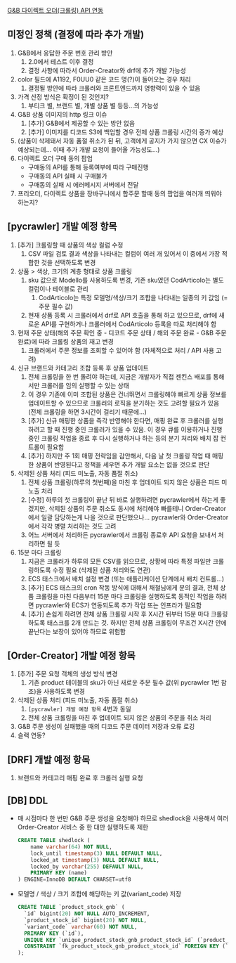 [G&B 다이렉트 오더(크롤링) API 연동](https://www.notion.so/G-B-API-082f52fab51244bf8ae55801b5f38d76)

## 미정인 정책 (결정에 따라 추가 개발)

1. G&B에서 응답한 주문 번호 관리 방안
    1. 2.0에서 테스트 이후 결정
    2. 결정 사항에 따라서 Order-Creator와 drf에 추가 개발 가능성
2. color 필드에 A1192, F0UU0 같은 코드 명(?)이 들어오는 경우 처리
    1. 결정될 방안에 따라 크롤러와 프론트엔드까지 영향력이 있을 수 있음
3. 가격 산정 방식은 확정이 된 것인지?
    1. 부티크 별, 브랜드 별, 개별 상품 별 등등...의 가능성
4. G&B 상품 이미지의 http 링크 이슈
    1. [추가] G&B에서 제공할 수 있는 방안 없음
    2. [추가] 이미지를 디코드 S3에 백업할 경우 전체 상품 크롤링 시간의 증가 예상
5. (상품이 삭제돼서 자동 품절 취소가 된 뒤, 고객에게 공지가 가지 않으면 CX 이슈가 예상되는데... 이때 추가 개발 요청이 들어올 가능성도...)
6. 다이렉트 오더 구매 동의 팝업
    - 구매동의 API를 통해 등록여부에 따라 구매진행
    - 구매동의 API 실패 시 구매불가
    - 구매동의 실패 시 에러메시지 서버에서 전달
7. 프리오더, 다이렉트 상품을 장바구니에서 합주문 할때 동의 팝업을 여러개 띄워야 하는지?

## [pycrawler] 개발 예정 항목

1. [추가] 크롤링할 때 상품의 색상 컬럼 수정
    1. CSV 파일 검토 결과 색상을 나타내는 컬럼이 여러 개 있어서 이 중에서 가장 적합한 것을 선택하도록 변경
2. 상품 > 색상, 크기의 계층 형태로 상품 크롤링
    1. sku 값으로 Modello를 사용하도록 변경, 기존 sku였던 CodArticolo는 별도 컬럼이나 테이블로 관리
        1. CodArticolo는 특정 모델명/색상/크기 조합을 나타내는 일종의 키 값임 (= 주문 필수 값)
    2. 현재 상품 등록 시 크롤러에서 drf로 API 호출을 통해 하고 있으므로, drf에 새로운 API를 구현하거나 크롤러에서 CodArticolo 등록을 따로 처리해야 함
3. 현재 주문 상태(해외 주문 확인 중 - 디코드 주문 상태 / 해외 주문 완료 - G&B 주문 완료)에 따라 크롤링 상품의 재고 변경
    1. 크롤러에서 주문 정보를 조회할 수 있어야 함 (자체적으로 처리 / API 사용 고려)
4. 신규 브랜드와 카테고리 조합 등록 후 상품 업데이트
    1. 전체 크롤링을 한 번 돌려야 하는데, 지금은 개발자가 직접 젠킨스 배포를 통해서만 크롤러를 임의 실행할 수 있는 상태
    2. 이 경우 기존에 이미 조합된 상품은 건너뛰면서 크롤링해야 빠르게 상품 정보를 업데이트할 수 있으므로 크롤러의 로직을 분기하는 것도 고려할 필요가 있음 (전체 크롤링을 하면 3시간이 걸리기 때문에...)
    3. [추가] 신규 매핑한 상품을 즉각 반영해야 한다면, 매핑 완료 후 크롤러를 실행하려고 할 때 진행 중인 크롤러가 있을 수 있음. 이 경우 큐를 이용하거나 진행 중인 크롤링 작업을 종료 후 다시 실행하거나 하는 등의 분기 처리와 배치 잡 컨트롤이 필요함
    4. [추가] 하지만 주 1회 매핑 전략임을 감안해서, 다음 날 첫 크롤링 작업 때 매핑한 상품이 반영된다고 정책을 세우면 추가 개발 요소는 없을 것으로 판단
5. 삭제된 상품 처리 (피드 미노출, 자동 품절 취소)
    1. 전체 상품 크롤링(하루의 첫번째)을 마친 후 업데이트 되지 않은 상품은 피드 미노출 처리
    2. [수정] 하루의 첫 크롤링이 끝난 뒤 바로 실행하려면 pycrawler에서 하는게 좋겠지만, 삭제된 상품의 주문 취소도 동시에 처리해야 빠를테니 Order-Creator에서 일괄 담당하는게 나을 것으로 판단했으나... pycrawler와 Order-Creator에서 각각 병렬 처리하는 것도 고려
    3. 어느 서버에서 처리하든 pycrawler에서 크롤링 종료후 API 요청을 보내서 처리하면 될 듯
6. 15분 마다 크롤링
    1. 지금은 크롤러가 하루의 모든 CSV를 읽으므로, 상황에 따라 특정 파일만 크롤링하도록 수정 필요 (삭제된 상품 처리와도 연관)
    2. ECS 태스크에서 배치 설정 변경 (또는 애플리케이션 단계에서 배치 컨트롤...)
    3. [추가] ECS 태스크의 cron 작동 방식에 대해서 채철님에게 문의 결과, 전체 상품 크롤링을 마친 다음부터 15분 마다 크롤링을 실행하도록 동적인 작업을 하려면 pycrawler와 ECS가 연동되도록 추가 작업 또는 인프라가 필요함
    4. [추가] 손쉽게 하려면 전체 상품 크롤링 시작 후 X시간 뒤부터 15분 마다 크롤링하도록 태스크를 2개 만드는 것. 하지만 전체 상품 크롤링이 무조건 X시간 안에 끝난다는 보장이 있어야 하므로 위험함

## [Order-Creator] 개발 예정 항목

1. [추가] 주문 요청 객체의 생성 방식 변경
    1. 기존 product 테이블의 sku가 아닌 새로운 주문 필수 값(위 pycrawler 1번 참조)을 사용하도록 변경
2. 삭제된 상품 처리 (피드 미노출, 자동 품절 취소)
    1. `[pycrawler] 개발 예정 항목` 4번과 동일
    2. 전체 상품 크롤링을 마친 후 업데이트 되지 않은 상품의 주문을 취소 처리
3. G&B 주문 생성이 실패했을 때의 디코드 주문 데이터 저장과 오류 로깅
4. 슬랙 연동?

## [DRF] 개발 예정 항목

1. 브랜드와 카테고리 매핑 완료 후 크롤러 실행 요청

## [DB] DDL

- 매 시점마다 한 번만 G&B 주문 생성을 요청해야 하므로 shedlock을 사용해서 여러 Order-Creator 서비스 중 한 대만 실행하도록 제한
    
    ```sql
    CREATE TABLE shedlock (
    	name varchar(64) NOT NULL,
    	lock_until timestamp(3) NULL DEFAULT NULL,
    	locked_at timestamp(3) NULL DEFAULT NULL,
    	locked_by varchar(255) DEFAULT NULL,
    	PRIMARY KEY (name)
    ) ENGINE=InnoDB DEFAULT CHARSET=utf8
    ```
    
- 모델명 / 색상 / 크기 조합에 해당하는 키 값(variant_code) 저장
    
    ```sql
    CREATE TABLE `product_stock_gnb` (
      `id` bigint(20) NOT NULL AUTO_INCREMENT,
      `product_stock_id` bigint(20) NOT NULL,
      `variant_code` varchar(60) NOT NULL,
      PRIMARY KEY (`id`),
      UNIQUE KEY `unique_product_stock_gnb_product_stock_id` (`product_stock_id`),
      CONSTRAINT `fk_product_stock_gnb_product_stock_id` FOREIGN KEY (`product_stock_id`) REFERENCES `product_stock` (`id`) ON DELETE CASCADE ON UPDATE CASCADE
    );
    ```
